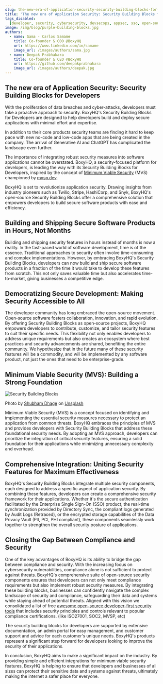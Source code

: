 ```yaml
---
slug: the-new-era-of-application-security-security-building-blocks-for-developers
title: 'The new era of Application Security: Security Building Blocks for Developers'
tags_disabled:
  [developer, security, cybersecurity, devsecops, appsec, sso, open-source]
image: /img/blog/purple-building-blocks.jpg
authors:
  - name: Sama - Carlos Samame
    title: Co-founder & COO @BoxyHQ
    url: https://www.linkedin.com/in/samame
    image_url: /images/authors/sama.jpg
  - name: Deepak Prabhakara
    title: Co-founder & CEO @BoxyHQ
    url: https://github.com/deepakprabhakara
    image_url: /images/authors/deepak.jpg
---
```


## The new era of Application Security: Security Building Blocks for Developers

With the proliferation of data breaches and cyber-attacks, developers must take a proactive approach to security. BoxyHQ's Security Building Blocks for Developers are designed to help developers build and deploy secure applications with minimal effort and expertise.

In addition to their core products security teams are finding it hard to keep pace with new no-code and low-code apps that are being created in the company. The arrival of Generative AI and ChatGPT has complicated the landscape even further.

The importance of integrating robust security measures into software applications cannot be overstated. BoxyHQ, a security-focused platform for developers, is leading the way with its Security Building Blocks for Developers, inspired by the concept of [Minimum Viable Security](https://mvsp.dev/mvsp.en/) (MVS) championed by [mvsp.dev](https://mvsp.dev).

BoxyHQ is set to revolutionize application security. Drawing insights from industry pioneers such as Twilio, Stripe, HashiCorp, and Snyk, BoxyHQ's open-source Security Building Blocks offer a comprehensive solution that empowers developers to build secure software products with ease and efficiency.

## Building and Shipping Secure Software Products in Hours, Not Months

Building and shipping security features in hours instead of months is now a reality. In the fast-paced world of software development, time is of the essence. Traditional approaches to security often involve time-consuming and complex implementations. However, by embracing BoxyHQ's Security Building Blocks, developers can now build and ship secure software products in a fraction of the time it would take to develop these features from scratch. This not only saves valuable time but also accelerates time-to-market, giving businesses a competitive edge.

## Democratizing Secure Development: Making Security Accessible to All

The developer community has long embraced the open-source movement. Open-source software fosters collaboration, innovation, and rapid evolution. By offering Security Building Blocks as open-source projects, BoxyHQ empowers developers to contribute, customize, and tailor security features to suit their specific needs. This flexibility not only enables developers to address unique requirements but also creates an ecosystem where best practices and security advancements are shared, benefiting the entire community. We hypothesize that in the future many of these security features will be a commodity, and will be implemented by any software product, not just the ones that need to be enterprise-grade.

## Minimum Viable Security (MVS): Building a Strong Foundation

![Security Building Blocks](/img/blog/purple-building-blocks.jpg)

<div style={{fontSize: "10px", marginTop: "-10px", paddingBottom: "20px"}}>Photo by <a href="https://unsplash.com/@theshubhamdhage?utm_source=unsplash&utm_medium=referral&utm_content=creditCopyText">Shubham Dhage</a> on <a href="https://unsplash.com/?utm_source=unsplash&utm_medium=referral&utm_content=creditCopyText">Unsplash</a></div>

Minimum Viable Security (MVS) is a concept focused on identifying and implementing the essential security measures necessary to protect an application from common threats. BoxyHQ embraces the principles of MVS and provides developers with Security Building Blocks that address these foundational security needs. By adopting an MVS approach, developers can prioritize the integration of critical security features, ensuring a solid foundation for their applications while minimizing unnecessary complexity and overhead.

## Comprehensive Integration: Uniting Security Features for Maximum Effectiveness

BoxyHQ's Security Building Blocks integrate multiple security components, each designed to address a specific aspect of application security. By combining these features, developers can create a comprehensive security framework for their applications. Whether it's the secure authentication facilitated by the Enterprise Single Sign-On (SSO) product, the real-time synchronization provided by Directory Sync, the compliant logs generated by Audit Logs (Retraced), or the encrypted storage capabilities of the Data Privacy Vault (PII, PCI, PHI compliant), these components seamlessly work together to strengthen the overall security posture of applications.

## Closing the Gap Between Compliance and Security

One of the key advantages of BoxyHQ is its ability to bridge the gap between compliance and security. With the increasing focus on cybersecurity vulnerabilities, compliance alone is not sufficient to protect against threats. BoxyHQ's comprehensive suite of open-source security components ensures that developers can not only meet compliance requirements but also implement robust security measures. By integrating these building blocks, businesses can confidently navigate the complex landscape of security and compliance, safeguarding their data and systems while staying ahead of potential threats. Aligned with this vision we consolidated a list of free [awesome open-source developer-first security tools](https://github.com/boxyhq/awesome-oss-devsec) that includes security principles and controls relevant to popular compliance certifications. (like ISO27001, SOC2, MVSP, etc)

The security building blocks for developers are supported by extensive documentation, an admin portal for easy management, and customer support and advice for each customer's unique needs. BoxyHQ's products represent a significant step forward for developers looking to improve the security of their applications.

In conclusion, BoxyHQ aims to make a significant impact on the industry. By providing simple and efficient integrations for minimum viable security features, BoxyHQ is helping to ensure that developers and businesses of all sizes can protect their sensitive data and systems against threats, ultimately making the internet a safer place for everyone.

